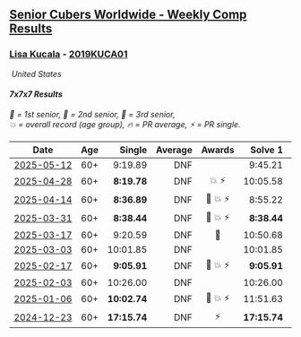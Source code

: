 <style>table {white-space: nowrap;}</style>
<link rel="stylesheet" type="text/css" href="/scw-comp/css/flags.css" />

## [Senior Cubers Worldwide - Weekly Comp Results](/scw-comp/results/)
### [Lisa Kucala](README.md) - [2019KUCA01](https://www.worldcubeassociation.org/persons/2019KUCA01?event=777)

<i class="flag flag-US" />&nbsp;United States

#### 7x7x7 Results

<span style="white-space: nowrap;">🥇 = 1st senior</span>, <span style="white-space: nowrap;">🥈 = 2nd senior</span>, <span style="white-space: nowrap;">🥉 = 3rd senior</span>, <span style="white-space: nowrap;">💥 = overall record (age group)</span>, <span style="white-space: nowrap;">🔥 = PR average</span>, <span style="white-space: nowrap;">⚡ = PR single</span>.

| Date | Age | Single | Average | Awards | Solve 1 | Solve 2 | Solve 3 | Video |
| :--: | :--: | --: | --: | :--: | --: | --: | --: | :-- |
| [2025-05-12](../../results/2025-05-12/777.md) | 60+ | 9:19.89 | DNF |  | 9:45.21 | 9:19.89 | DNS | [Desktop](https://www.facebook.com/events/1048583683851881/permalink/1057865389590377) / [Mobile](https://m.facebook.com/events/1048583683851881?view=permalink&id=1057865389590377) |
| [2025-04-28](../../results/2025-04-28/777.md) | 60+ | **8:19.78** | DNF | 💥 ⚡ | 10:05.58 | **8:19.78** | DNS | [Desktop](https://www.facebook.com/events/1377117046816998/permalink/1385159576012745) / [Mobile](https://m.facebook.com/events/1377117046816998?view=permalink&id=1385159576012745) |
| [2025-04-14](../../results/2025-04-14/777.md) | 60+ | **8:36.89** | DNF | 🥉 💥 ⚡ | 8:55.22 | **8:36.89** | DNS | [Desktop](https://www.facebook.com/events/557740544015249/permalink/567666453022658) / [Mobile](https://m.facebook.com/events/557740544015249?view=permalink&id=567666453022658) |
| [2025-03-31](../../results/2025-03-31/777.md) | 60+ | **8:38.44** | DNF | 🥉 💥 ⚡ | **8:38.44** | 9:23.14 | DNS | [Desktop](https://www.facebook.com/events/1215716510554915/permalink/1229863685806864) / [Mobile](https://m.facebook.com/events/1215716510554915?view=permalink&id=1229863685806864) |
| [2025-03-17](../../results/2025-03-17/777.md) | 60+ | 9:20.59 | DNF | 🥉 | 10:50.68 | 9:20.59 | DNS | [Desktop](https://www.facebook.com/events/640124968972990/permalink/649564628029024) / [Mobile](https://m.facebook.com/events/640124968972990?view=permalink&id=649564628029024) |
| [2025-03-03](../../results/2025-03-03/777.md) | 60+ | 10:01.85 | DNF |  | 10:01.85 | DNF | DNS | [Desktop](https://www.facebook.com/events/1658275441710851/permalink/1668439057361156) / [Mobile](https://m.facebook.com/events/1658275441710851?view=permalink&id=1668439057361156) |
| [2025-02-17](../../results/2025-02-17/777.md) | 60+ | **9:05.91** | DNF | 🥉 💥 ⚡ | **9:05.91** | 10:07.07 | DNS | [Desktop](https://www.facebook.com/events/932951942320656/permalink/942519531363897) / [Mobile](https://m.facebook.com/events/932951942320656?view=permalink&id=942519531363897) |
| [2025-02-03](../../results/2025-02-03/777.md) | 60+ | 10:26.00 | DNF |  | 10:26.00 | DNS | DNS | [Desktop](https://www.facebook.com/events/1130545325035871/permalink/1139415974148806) / [Mobile](https://m.facebook.com/events/1130545325035871?view=permalink&id=1139415974148806) |
| [2025-01-06](../../results/2025-01-06/777.md) | 60+ | **10:02.74** | DNF | 🥉 💥 ⚡ | 11:51.63 | **10:02.74** | DNS | [Desktop](https://www.facebook.com/events/634250922593731/permalink/643649634987193) / [Mobile](https://m.facebook.com/events/634250922593731?view=permalink&id=643649634987193) |
| [2024-12-23](../../results/2024-12-23/777.md) | 60+ | **17:15.74** | DNF | ⚡ | **17:15.74** | DNS | DNS | [Desktop](https://www.facebook.com/events/611146718114819/permalink/613941507835340) / [Mobile](https://m.facebook.com/events/611146718114819?view=permalink&id=613941507835340) |


<!-- Global site tag (gtag.js) - Google Analytics -->
<script async src="https://www.googletagmanager.com/gtag/js?id=UA-86348435-3"></script>
<script>window.dataLayer = window.dataLayer || []; function gtag() {dataLayer.push(arguments);} gtag('js', new Date()); gtag('config', 'UA-86348435-3');</script>
